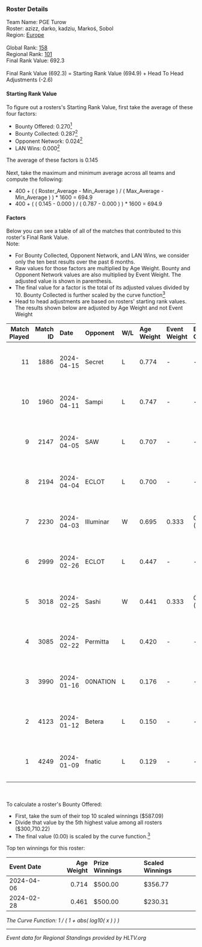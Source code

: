 ### Roster Details<br />
Team Name: PGE Turow<br />
Roster: azizz, darko, kadziu, Markoś, Sobol<br />
Region: [Europe]( ../standings_europe.md)<br />
<br />
Global Rank: [158](../standings_global.md)<br />
Regional Rank: [101]( ../standings_europe.md)<br />
Final Rank Value:  692.3<br />
<br />
Final Rank Value (692.3) = Starting Rank Value (694.9) + Head To Head Adjustments (-2.6)<br />

#### Starting Rank Value<br />
To figure out a rosters's Starting Rank Value, first take the average of these four factors:<br />
- Bounty Offered: 0.270[<sup>1</sup>](#table2)
- Bounty Collected: 0.287[<sup>2</sup>](#table1)
- Opponent Network: 0.024[<sup>2</sup>](#table1)
- LAN Wins: 0.000[<sup>2</sup>](#table1)

The average of these factors is 0.145<br />
<br />
Next, take the maximum and minimum average across all teams and compute the following:<br />
- 400 + ( ( Roster_Average - Min_Average ) / ( Max_Average - Min_Average ) ) * 1600 = 694.9
- 400 + ( ( 0.145 - 0.000 ) / ( 0.787 - 0.000 ) ) * 1600 = 694.9


#### Factors<br />
Below you can see a table of all of the matches that contributed to this roster's Final Rank Value.<br />
Note:<br />

- For Bounty Collected, Opponent Network, and LAN Wins, we consider only the ten best results over the past 6 months.
- Raw values for those factors are multiplied by Age Weight. Bounty and Opponent Network values are also multiplied by Event Weight. The adjusted value is shown in parenthesis.
- The final value for a factor is the total of its adjusted values divided by 10. Bounty Collected is further scaled by the curve function[<sup>3</sup>](#curveFunction)
- Head to head adjustments are based on rosters' starting rank values. The results shown below are adjusted by Age Weight and not Event Weight
<span id="table1"></span><br />


| Match Played | Match ID | Date       | Opponent  | W/L | Age Weight | Event Weight | Bounty Collected | Opponent Network | LAN Wins  | H2H Adj. | Roster                                    |
| -: | -: | :- | :- | :- | :- | :- | :- | :- | :- | -: | :- |
|           11 |     1886 | 2024-04-15 | Secret    | L   | 0.774      | -            | -                | -                | -         |   -15.66 | azizz, darko, kadziu, Markoś, Sobol       |
|           10 |     1960 | 2024-04-11 | Sampi     | L   | 0.747      | -            | -                | -                | -         |    -3.81 | azizz, darko, kadziu, Markoś, Sobol       |
|            9 |     2147 | 2024-04-05 | SAW       | L   | 0.707      | -            | -                | -                | -         |    -0.60 | azizz, darko, EXUS, kadziu, Markoś        |
|            8 |     2194 | 2024-04-04 | ECLOT     | L   | 0.700      | -            | -                | -                | -         |    -1.51 | darko, EXUS, kadziu, Markoś, Sobol        |
|            7 |     2230 | 2024-04-03 | Illuminar | W   | 0.695      | 0.333        | 0.015 (0.003)    | 0.399 (0.092)    | 0 (0.000) |    15.68 | darko, EXUS, kadziu, Markoś, Sobol        |
|            6 |     2999 | 2024-02-26 | ECLOT     | L   | 0.447      | -            | -                | -                | -         |    -0.77 | AxEcHo, darko, kadziu, Markoś, xKacpersky |
|            5 |     3018 | 2024-02-25 | Sashi     | W   | 0.441      | 0.333        | 0.200 (0.029)    | 1.000 (0.147)    | 0 (0.000) |    12.89 | AxEcHo, darko, kadziu, Markoś, xKacpersky |
|            4 |     3085 | 2024-02-22 | Permitta  | L   | 0.420      | -            | -                | -                | -         |    -2.36 | AxEcHo, darko, kadziu, Markoś, xKacpersky |
|            3 |     3990 | 2024-01-16 | 00NATION  | L   | 0.176      | -            | -                | -                | -         |    -4.26 | byali, darko, discoStar, kadziu, Markoś   |
|            2 |     4123 | 2024-01-12 | Betera    | L   | 0.150      | -            | -                | -                | -         |    -2.20 | byali, darko, discoStar, kadziu, Markoś   |
|            1 |     4249 | 2024-01-09 | fnatic    | L   | 0.129      | -            | -                | -                | -         |    -0.03 | darko, discoStar, gRuChA, kadziu, Markoś  |

<br />
<span id="table2"></span><br />
To calculate a roster's Bounty Offered:<br />

- First, take the sum of their top 10 scaled winnings ($587.09)
- Divide that value by the 5th highest value among all rosters ($300,710.22)
- The final value (0.00) is scaled by the curve function.[<sup>3</sup>](#curveFunction)

Top ten winnings for this roster:<br />

| Event Date | Age Weight | Prize Winnings | Scaled Winnings |
| :- | -: | :- | :- |
| 2024-04-06 |      0.714 | $500.00        | $356.77         |
| 2024-02-28 |      0.461 | $500.00        | $230.31         |


<span id="curveFunction"></span>_The Curve Function: 1 / ( 1 + abs( log10( x ) ) )_<br />

---
_Event data for Regional Standings provided by HLTV.org_<br />
